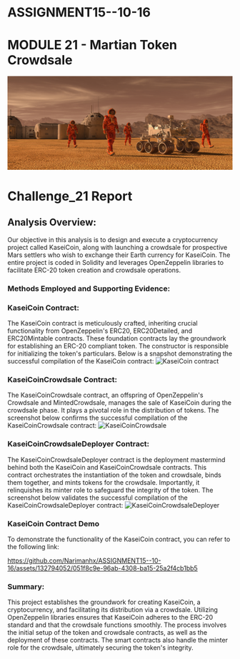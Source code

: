 # ASSIGNMENT15--10-16
# MODULE 21 - Martian Token Crowdsale

![alt=""](Images/application-image.png)


# Challenge_21 Report
## Analysis Overview:
Our objective in this analysis is to design and execute a cryptocurrency project called KaseiCoin, along with launching a crowdsale for prospective Mars settlers who wish to exchange their Earth currency for KaseiCoin. The entire project is coded in Solidity and leverages OpenZeppelin libraries to facilitate ERC-20 token creation and crowdsale operations.

### Methods Employed and Supporting Evidence:

### KaseiCoin Contract:
The KaseiCoin contract is meticulously crafted, inheriting crucial functionality from OpenZeppelin's ERC20, ERC20Detailed, and ERC20Mintable contracts. These foundation contracts lay the groundwork for establishing an ERC-20 compliant token. The constructor is responsible for initializing the token's particulars. Below is a snapshot demonstrating the successful compilation of the KaseiCoin contract:
![KaseiCoin contract](https://github.com/Narimanhx/ASSIGNMENT15--10-16/assets/132794052/6e113ad1-f97c-48ae-b654-51f341bbfa07)

### KaseiCoinCrowdsale Contract:
The KaseiCoinCrowdsale contract, an offspring of OpenZeppelin's Crowdsale and MintedCrowdsale, manages the sale of KaseiCoin during the crowdsale phase. It plays a pivotal role in the distribution of tokens. The screenshot below confirms the successful compilation of the KaseiCoinCrowdsale contract:
![KaseiCoinCrowdsale](https://github.com/Narimanhx/ASSIGNMENT15--10-16/assets/132794052/e5780acb-76a8-450f-95f9-46ac4242b437)

### KaseiCoinCrowdsaleDeployer Contract:
The KaseiCoinCrowdsaleDeployer contract is the deployment mastermind behind both the KaseiCoin and KaseiCoinCrowdsale contracts. This contract orchestrates the instantiation of the token and crowdsale, binds them together, and mints tokens for the crowdsale. Importantly, it relinquishes its minter role to safeguard the integrity of the token. The screenshot below validates the successful compilation of the KaseiCoinCrowdsaleDeployer contract:
![KaseiCoinCrowdsaleDeployer](https://github.com/Narimanhx/ASSIGNMENT15--10-16/assets/132794052/9f7a18ee-eb0c-480f-9787-76910f21f00d)

### KaseiCoin Contract Demo
To demonstrate the functionality of the KaseiCoin contract, you can refer to the following link:

https://github.com/Narimanhx/ASSIGNMENT15--10-16/assets/132794052/051f8c9e-96ab-4308-ba15-25a2f4cb1bb5


### Summary:
This project establishes the groundwork for creating KaseiCoin, a cryptocurrency, and facilitating its distribution via a crowdsale. Utilizing OpenZeppelin libraries ensures that KaseiCoin adheres to the ERC-20 standard and that the crowdsale functions smoothly. The process involves the initial setup of the token and crowdsale contracts, as well as the deployment of these contracts. The smart contracts also handle the minter role for the crowdsale, ultimately securing the token's integrity.
